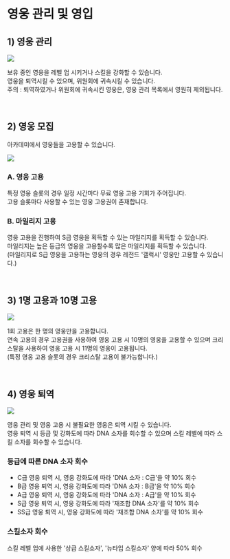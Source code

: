 # 영웅 관리 및 영입

## 1) 영웅 관리

![](http://d3bbxo4nelobc3.cloudfront.net/html/img/help/104_001_Manage_Heroes.jpg)

보유 중인 영웅을 레벨 업 시키거나 스킬을 강화할 수 있습니다.<br>
영웅을 퇴역시킬 수 있으며, 위원회에 귀속시킬 수 있습니다.<br>
주의 : 퇴역하였거나 위원회에 귀속시킨 영웅은, 영웅 관리 목록에서 영원히 제외됩니다.

<br>

## 2) 영웅 모집

아카데미에서 영웅들을 고용할 수 있습니다.

![](http://d3bbxo4nelobc3.cloudfront.net/html/img/help/104_002_Recruit_Hero.jpg)


### A. 영웅 고용

특정 영웅 슬롯의 경우 일정 시간마다 무료 영웅 고용 기회가 주어집니다.<br>
고용 슬롯마다 사용할 수 있는 영웅 고용권이 존재합니다.

### B. 마일리지 고용

영웅 고용을 진행하여 S급 영웅을 획득할 수 있는 마일리지를 획득할 수 있습니다.<br>
마일리지는 높은 등급의 영웅을 고용할수록 많은 마일리지를 획득할 수 있습니다.<br>
(마일리지로 S급 영웅을 고용하는 영웅의 경우 레전드 '갤럭시' 영웅만 고용할 수 있습니다.)

<br>

## 3) 1명 고용과 10명 고용

![](http://d3bbxo4nelobc3.cloudfront.net/html/img/help/104_003_Recruit_Type.jpg)

1회 고용은 한 명의 영웅만을 고용합니다.<br>
연속 고용의 경우 고용권을 사용하여 영웅 고용 시 10명의 영웅을 고용할 수 있으며 크리스탈을 사용하여 영웅 고용 시 11명의 영웅이 고용됩니다.<br>
(특정 영웅 고용 슬롯의 경우 크리스탈 고용이 불가능합니다.)

<br>

## 4) 영웅 퇴역

![](http://d3bbxo4nelobc3.cloudfront.net/html/img/help/104_004_Retire.jpg)

영웅 관리 및 영웅 고용 시 불필요한 영웅은 퇴역 시킬 수 있습니다.<br>
영웅 퇴역 시 등급 및 강화도에 따라 DNA 소자를 회수할 수 있으며 스킬 레벨에 따라 스킬 소자를 회수할 수 있습니다.

### 등급에 따른 DNA 소자 회수

- C급 영웅 퇴역 시, 영웅 강화도에 따라 'DNA 소자 : C급'을 약 10% 회수
- B급 영웅 퇴역 시, 영웅 강화도에 따라 'DNA 소자 : B급'을 약 10% 회수
- A급 영웅 퇴역 시, 영웅 강화도에 따라 'DNA 소자 : A급'을 약 10% 회수
- S급 영웅 퇴역 시, 영웅 강화도에 따라 '재조합 DNA 소자'를 약 10% 회수
- SS급 영웅 퇴역 시, 영웅 강화도에 따라 '재조합 DNA 소자'를 약 10% 회수

### 스킬소자 회수

스킬 레벨 업에 사용한 '상급 스킬소자', '뉴타입 스킬소자' 양에 따라 50% 회수